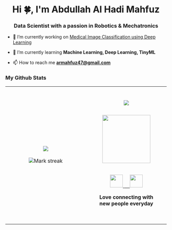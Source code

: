 <h1 align="center">Hi 🍀, I'm Abdullah Al Hadi Mahfuz</h1>
<h3 align="center">Data Scientist with a passion in Robotics & Mechatronics </h3>

- 🔭 I’m currently working on
[Medical Image Classification using Deep Learning](https://github.com/abdullah-hadi/medical-image-classification-deep-learning)

- 🌱 I’m currently learning **Machine Learning, Deep Learning, TinyML**

- 📫 How to reach me **armahfuz47@gmail.com**



### My Github Stats
<table border="0" align="center">
<tr border="0">
<td width="50%" align="center">
  
  <img  align="center"  src="https://github-readme-stats.vercel.app/api?username=abdullah-hadi&theme=tokyonight&show_icons=true&count_private=true" />
  <br></br>
  <img  title="🔥 Get streak stats for your profile at git.io/streak-stats" alt="Mark streak" src="https://github-readme-streak-stats.herokuapp.com/?user=abdullah-hadi&theme=dark&hide_border=true" />


  
</td>

<td width="50%" align="center">
 <br/> <br/>
  <img  align="center"  src="https://github-readme-stats.anuraghazra1.vercel.app/api/top-langs/?username=abdullah-hadi&hide=html,CSS&layout=compact&theme=dark&hide_border=true&no-bg=true&no-frame=true&langs_count=10"/>

<div align="center"  width="100%" style = "margin: 30px;">
    <img src="https://media.giphy.com/media/3oFyD4yCrbo29sDhZe/giphy.gif" width = 150>
    <br/> <br/>
  <p>
    <a href="https://www.facebook.com/mahfuz244">
        <img src="https://raw.githubusercontent.com/get-icon/geticon/master/icons/facebook.svg" height=40px>
    <a/>
        <a href="https://www.linkedin.com/in/mahfuz244/">  &nbsp   &nbsp
        <img src="https://raw.githubusercontent.com/get-icon/geticon/master/icons/linkedin-icon.svg" height=40px>
    <a/>   
<p/>
    <b margin-5>Love connecting with new people everyday</b> 
    <br/>
    <br/>
          

</div>

  
  
  </td>
</tr>
</table>



